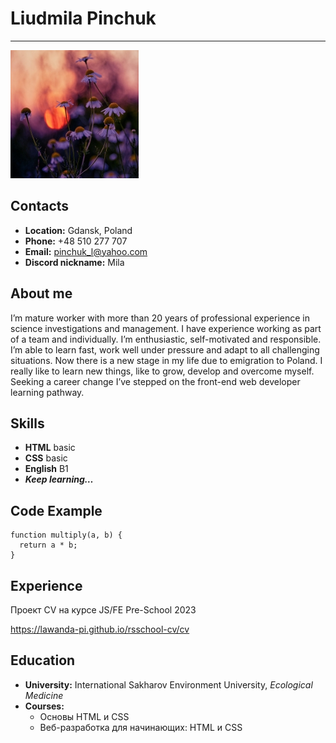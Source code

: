 # Liudmila Pinchuk
****

![avatar](/image_560307140116359334348.jpg "flowers")

## Contacts
* **Location:** Gdansk, Poland
* **Phone:** +48 510 277 707
* **Email:** pinchuk_l@yahoo.com
* **Discord nickname:** Mila

## About me
I’m mature worker with more than 20 years of professional experience in science investigations and management. I have experience working as part of a team and individually. I’m enthusiastic, self-motivated and responsible. I’m able to learn fast, work well under pressure and adapt to all challenging situations.
Now there is a new stage in my life due to emigration to Poland. I really like to learn new things, like to grow, develop and overcome myself. Seeking a career change I’ve stepped on the front-end web developer learning pathway.


## Skills
* **HTML** basic
* **CSS** basic
* **English** B1
* **_Keep learning…_**

## Code Example
```
function multiply(a, b) { 
  return a * b;
}
```
## Experience
Проект CV на курсе JS/FE Pre-School 2023

https://lawanda-pi.github.io/rsschool-cv/cv


## Education
* **University:** International Sakharov Environment University, _Ecological Medicine_
* **Courses:** 
	+ Основы HTML и CSS
	+ Веб-разработка для начинающих: HTML и CSS 
